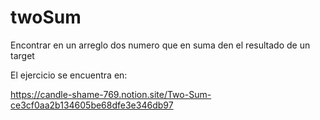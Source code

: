 # twoSum
Encontrar en un arreglo dos numero que en suma den el resultado de un target

El ejercicio se encuentra en:

https://candle-shame-769.notion.site/Two-Sum-ce3cf0aa2b134605be68dfe3e346db97
